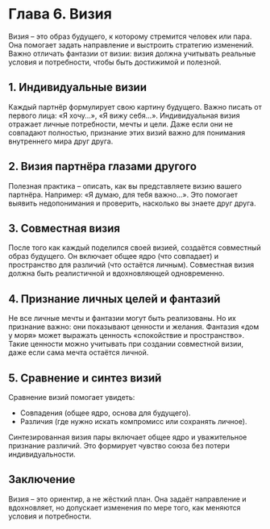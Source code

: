 # Глава 6. Визия

Визия – это образ будущего, к которому стремится человек или пара. Она помогает задать направление и выстроить стратегию изменений. Важно отличать фантазии от визии: визия должна учитывать реальные условия и потребности, чтобы быть достижимой и полезной.

## 1. Индивидуальные визии

Каждый партнёр формулирует свою картину будущего. Важно писать от первого лица: «Я хочу…», «Я вижу себя…». Индивидуальная визия отражает личные потребности, мечты и цели. Даже если они не совпадают полностью, признание этих визий важно для понимания внутреннего мира друг друга.

## 2. Визия партнёра глазами другого

Полезная практика – описать, как вы представляете визию вашего партнёра. Например: «Я думаю, для тебя важно…». Это помогает выявить недопонимания и проверить, насколько вы знаете друг друга.

## 3. Совместная визия

После того как каждый поделился своей визией, создаётся совместный образ будущего. Он включает общее ядро (что совпадает) и пространство для различий (что остаётся личным). Совместная визия должна быть реалистичной и вдохновляющей одновременно.

## 4. Признание личных целей и фантазий

Не все личные мечты и фантазии могут быть реализованы. Но их признание важно: они показывают ценности и желания. Фантазия «дом у моря» может выражать ценность «спокойствие и пространство». Такие ценности можно учитывать при создании совместной визии, даже если сама мечта остаётся личной.

## 5. Сравнение и синтез визий

Сравнение визий помогает увидеть:
- Совпадения (общее ядро, основа для будущего).
- Различия (где нужно искать компромисс или сохранять личное).

Синтезированная визия пары включает общее ядро и уважительное признание различий. Это формирует чувство союза без потери индивидуальности.

## Заключение

Визия – это ориентир, а не жёсткий план. Она задаёт направление и вдохновляет, но допускает изменения по мере того, как меняются условия и потребности.
